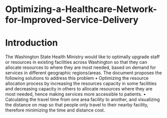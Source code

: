 # Optimizing-a-Healthcare-Network-for-Improved-Service-Delivery

# Introduction
The Washington State Health Ministry would like to optimally upgrade staff or resources in existing facilities across Washington so that they can allocate resources to where they are most needed, based on demand for services in different geographic regions/areas. The document proposes the following solutions to address this problem 
•	Optimizing the resource allocation process by increasing the resources capacity in some facilities and decreasing capacity in others to allocate resources where they are most needed, hence making services more accessible to patients.
•	Calculating the travel time from one area facility to another, and visualizing the distance on map so that people only travel to their nearby facility, therefore minimizing the time and distance cost.
